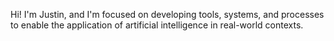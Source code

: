 Hi! I'm Justin, and I'm focused on developing tools, systems, and processes to enable the application of artificial intelligence in real-world contexts.

